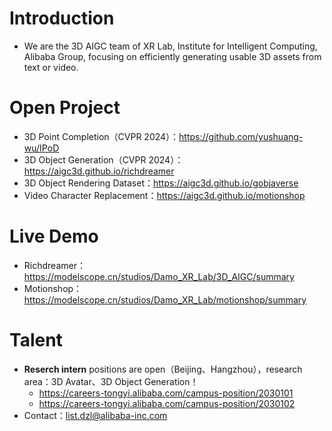 # Introduction
+ We are the 3D AIGC team of XR Lab, Institute for Intelligent Computing, Alibaba Group, focusing on efficiently generating usable 3D assets from text or video.

# Open Project
+ 3D Point Completion（CVPR 2024）：https://github.com/yushuang-wu/IPoD
+ 3D Object Generation（CVPR 2024）：https://aigc3d.github.io/richdreamer
+ 3D Object Rendering Dataset：https://aigc3d.github.io/gobjaverse
+ Video Character Replacement：https://aigc3d.github.io/motionshop

# Live Demo
+ Richdreamer：https://modelscope.cn/studios/Damo_XR_Lab/3D_AIGC/summary
+ Motionshop：https://modelscope.cn/studios/Damo_XR_Lab/motionshop/summary

# Talent
+ **Reserch intern** positions are open（Beijing、Hangzhou），research area：3D Avatar、3D Object Generation！
  + https://careers-tongyi.alibaba.com/campus-position/2030101
  + https://careers-tongyi.alibaba.com/campus-position/2030102
+ Contact：list.dzl@alibaba-inc.com
